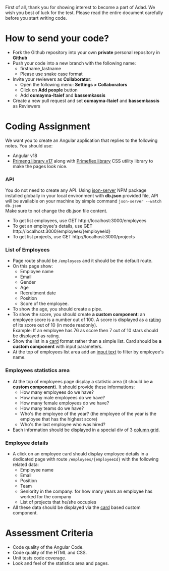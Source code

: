 First of all, thank you for showing interest to become a part of Adad. We wish you best of luck for the test. Please read the entire document carefully before you start writing code.

# How to send your code?
* Fork the Github repository into your own **private** personal repository in **Github**
* Push your code into a new branch with the following name:
  * firstname_lastname
  * Please use snake case format
* Invite your reviewers as **Collaborator**:
  * Open the following menu: **Settings > Collaborators**
  * Click on **Add people** button
  * Add **oumayma-ltaief** and **bassemkassis**
* Create a new pull request and set **oumayma-ltaief** and **bassemkassis** as Reviewers

# Coding Assignment
We want you to create an Angular application that replies to the following notes. You should use:
- Angular v18
- [Primeng library v17](https://v17.primeng.org/installation) along with [Primeflex library](https://primeflex.org/installation) CSS utility library to make the pages look nice.


### API
You do not need to create any API. Using [json-server](https://www.npmjs.com/package/json-server) NPM package installed globally in your local environment with **db.json** provided file, API will be available on your machine by simple command `json-server --watch db.json`\
Make sure to not change the db.json file content.
- To get list employees, use GET http://localhost:3000/employees
- To get an employee's details, use GET http://localhost:3000/employees/{employeeId}
- To get list projects, use GET http://localhost:3000/projects

### List of Employees
- Page route should be `/employees` and it should be the default route.
- On this page show:
  - Employee name
  - Email
  - Gender
  - Age
  - Recruitment date
  - Position
  - Score of the employee.
- To show the age, you should create a pipe.
- To show the score, you should create **a custom component**: an employee score is a number out of 100. A score is displayed as a [rating](https://v17.primeng.org/rating) of its score out of 10 (in mode readonly).\
Example: If an employee has 76 as score then 7 out of 10 stars should be displayed as rating.
- Show the list in a [card](https://v17.primeng.org/card) format rather than a simple list. Card should be **a custom component** with input parameters.
- At the top of employees list area add an [input text](https://v17.primeng.org/inputtext) to filter by employee's name.

### Employees statistics area
- At the top of employees page display a statistic area (it should be **a custom component**). It should provide these informations:
  - How many employees do we have?
  - How many male employees do we have?
  - How many female employees do we have?
  - How many teams do we have? 
  - Who's the employee of the year? (the employee of the year is the employee that has the highest score)
  - Who's the last employee who was hired?
- Each information should be displayed in a special div of 3 [column grid](https://primeflex.org/gridsystem).

### Employee details
- A click on an employee card should display employee details in a dedicated page with route `/employees/{employeeId}` with the following related data:
  - Employee name
  - Email
  - Position
  - Team
  - Seniority in the company: for how many years an employee has worked for the company
  - List of projects that he/she occupies
- All these data should be displayed via the [card](https://v17.primeng.org/card) based custom component.

# Assessment Criteria
- Code quality of the Angular Code.
- Code quality of the HTML and CSS.
- Unit tests code coverage.
- Look and feel of the statistics area and pages.
